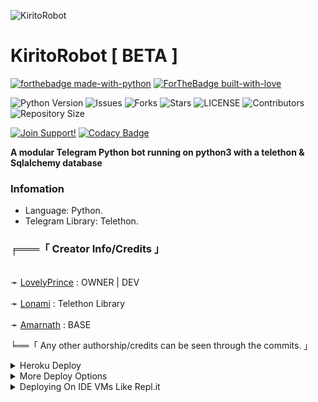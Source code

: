 ![KiritoRobot](https://telegra.ph/file/36dd96df77bc2b7ef9b3d.png)

# KiritoRobot [ BETA ]
[![forthebadge made-with-python](http://ForTheBadge.com/images/badges/made-with-python.svg)](https://www.python.org/)
[![ForTheBadge built-with-love](http://ForTheBadge.com/images/badges/built-with-love.svg)](https://GitHub.com/Dank-del/)</br>


![Python Version](https://img.shields.io/badge/python-3.8-green?style=for-the-badge&logo=appveyor)
![Issues](https://img.shields.io/github/issues/Awesome-Prince/KiritoRobot?style=for-the-badge&logo=appveyor)
![Forks](https://img.shields.io/github/forks/Awesome-Prince/KiritoRobot?style=for-the-badge&logo=appveyor)
![Stars](https://img.shields.io/github/stars/Awesome-Prince/KiritoRobot?style=for-the-badge&logo=appveyor)
![LICENSE](https://img.shields.io/github/license/Awesome-Prince/KiritoRobot?style=for-the-badge&logo=appveyor)
![Contributors](https://img.shields.io/github/contributors/Awesome-Prince/KiritoRobot?style=for-the-badge&logo=appveyor)
![Repository Size](https://img.shields.io/github/repo-size/Awesome-Prince/KiritoRobot?style=for-the-badge&logo=appveyor)</br>


[![Join Support!](https://img.shields.io/badge/Support%20Chat-ProgrammerSupport-red)](https://t.me/Programmer_Support)
[![Codacy Badge](https://app.codacy.com/project/badge/Grade/cfb691a93a064d9ea753ef2b5fccf797)](https://www.codacy.com/manual/Awesome-Prince/KiritoRobot?utm_source=github.com&amp;utm_medium=referral&amp;utm_content=Awesome-Prince/KiritoRobot&amp;utm_campaign=Badge_Grade)

**A modular Telegram Python bot running on python3 with a telethon & Sqlalchemy database**

###  Infomation
- Language: Python.
- Telegram Library: Telethon.

### ╒═══「 Creator Info/Credits 」

<br>➛ [LovelyPrince](https://github.com/Awesome-Prince) : OWNER | DEV</br>
<br>➛ [Lonami](https://github.com/Lonami) : Telethon Library</br>
<br>➛ [Amarnath](https://github.com/AmarnathCJD) : BASE</br> 

╘══「 Any other authorship/credits can be seen through the commits. 」

<details>
	<summary>Heroku Deploy</summary>
	<br>
	<b>
The Easiest Way to Deploy This Bot is Via Heroku.
		In Order To deploy, You Just Have Fill The Necessary Environment Variables and Done!</b>
	
  <h1>
    <p align="center">
        <a href="https://heroku.com/deploy?template=https://github.com/Awesome-Prince/KiritoRobot.git">
            <img src="https://www.herokucdn.com/deploy/button.svg" alt="Deploy">
        </a>
    </p>
</h1>

</details> 

<details>
    <summary>More Deploy Options</summary>
    <br>
    <p align="center">

    Deploying on Local Machine

</p>

```console
    ~$ git clone https://github.com/Awesome-Prince/KiritoRobot.git
    ~$ cd KiritoRobot
    ~$ cp configs.py
```

Edit Configs.py with your own Values

Start with ```python -m KiritoRobot```

</details>    

<details>
     <summary>Deploying On IDE VMs Like Repl.it</summary>
       <br>
         <p align="left">
            <b> 

            Refer to Deploying On Local Machine.

 </b>
</p>
</details>

